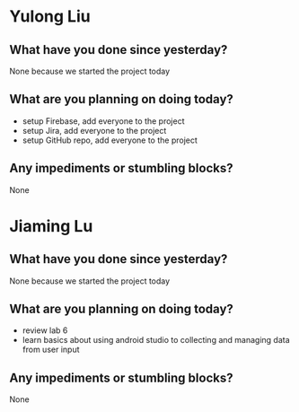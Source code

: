 # Yulong Liu

## What have you done since yesterday?
None because we started the project today

## What are you planning on doing today?

- setup Firebase, add everyone to the project
- setup Jira, add everyone to the project
- setup GitHub repo, add everyone to the project

## Any impediments or stumbling blocks?

None

# Jiaming Lu

## What have you done since yesterday?
None because we started the project today

## What are you planning on doing today?

- review lab 6 
- learn basics about using android studio to collecting and managing data from 
  user input

## Any impediments or stumbling blocks?

None
